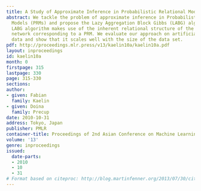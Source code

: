 ```yaml
---
title: A Study of Approximate Inference in Probabilistic Relational Models
abstract: We tackle the problem of approximate inference in Probabilistic Relational
  Models (PRMs) and propose the Lazy Aggregation Block Gibbs (LABG) algorithm. The
  LABG algorithm makes use of the inherent relational structure of the ground Bayesian
  network corresponding to a PRM. We evaluate our approach on artificial and real
  data and show that it scales well with the size of the data set.
pdf: http://proceedings.mlr.press/v13/kaelin10a/kaelin10a.pdf
layout: inproceedings
id: kaelin10a
month: 0
firstpage: 315
lastpage: 330
page: 315-330
sections: 
author:
- given: Fabian
  family: Kaelin
- given: Doina
  family: Precup
date: 2010-10-31
address: Tokyo, Japan
publisher: PMLR
container-title: Proceedings of 2nd Asian Conference on Machine Learning
volume: '13'
genre: inproceedings
issued:
  date-parts:
  - 2010
  - 10
  - 31
# Format based on citeproc: http://blog.martinfenner.org/2013/07/30/citeproc-yaml-for-bibliographies/
---
```

